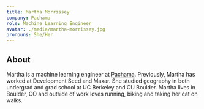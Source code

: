 ```yaml
---
title: Martha Morrissey
company: Pachama
role: Machine Learning Engineer
avatar: ./media/martha-morrissey.jpg
pronouns: She/Her
---
```

## About

Martha is a machine learning engineer at [Pachama](https://pachama.com/). Previously, Martha has worked at Development Seed and Maxar. She studied geography in both undergrad and grad school at UC Berkeley and CU Boulder. Martha lives in Boulder, CO and outside of work loves running, biking and taking her cat on walks.
